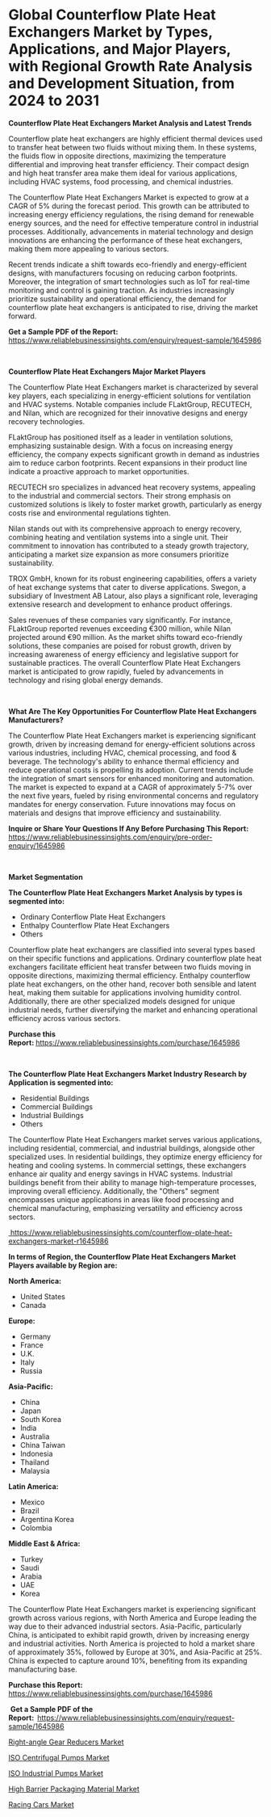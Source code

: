 <p><h1>Global Counterflow Plate Heat Exchangers Market by Types, Applications, and Major Players, with Regional Growth Rate Analysis and Development Situation, from 2024 to 2031</h1></p><p><strong>Counterflow Plate Heat Exchangers Market Analysis and Latest Trends</strong></p>
<p><p>Counterflow plate heat exchangers are highly efficient thermal devices used to transfer heat between two fluids without mixing them. In these systems, the fluids flow in opposite directions, maximizing the temperature differential and improving heat transfer efficiency. Their compact design and high heat transfer area make them ideal for various applications, including HVAC systems, food processing, and chemical industries.</p><p>The Counterflow Plate Heat Exchangers Market is expected to grow at a CAGR of 5% during the forecast period. This growth can be attributed to increasing energy efficiency regulations, the rising demand for renewable energy sources, and the need for effective temperature control in industrial processes. Additionally, advancements in material technology and design innovations are enhancing the performance of these heat exchangers, making them more appealing to various sectors.</p><p>Recent trends indicate a shift towards eco-friendly and energy-efficient designs, with manufacturers focusing on reducing carbon footprints. Moreover, the integration of smart technologies such as IoT for real-time monitoring and control is gaining traction. As industries increasingly prioritize sustainability and operational efficiency, the demand for counterflow plate heat exchangers is anticipated to rise, driving the market forward.</p></p>
<p><strong>Get a Sample PDF of the Report:&nbsp;</strong> <a href="https://www.reliablebusinessinsights.com/enquiry/request-sample/1645986?utm_campaign=1781&utm_medium=2&utm_source=Github&utm_content=ia&utm_term=27102024&utm_id=counterflow-plate-heat-exchangers">https://www.reliablebusinessinsights.com/enquiry/request-sample/1645986</a></p>
<p>&nbsp;</p>
<p><strong>Counterflow Plate Heat Exchangers Major Market Players</strong></p>
<p><p>The Counterflow Plate Heat Exchangers market is characterized by several key players, each specializing in energy-efficient solutions for ventilation and HVAC systems. Notable companies include FLaktGroup, RECUTECH, and Nilan, which are recognized for their innovative designs and energy recovery technologies.</p><p>FLaktGroup has positioned itself as a leader in ventilation solutions, emphasizing sustainable design. With a focus on increasing energy efficiency, the company expects significant growth in demand as industries aim to reduce carbon footprints. Recent expansions in their product line indicate a proactive approach to market opportunities.</p><p>RECUTECH sro specializes in advanced heat recovery systems, appealing to the industrial and commercial sectors. Their strong emphasis on customized solutions is likely to foster market growth, particularly as energy costs rise and environmental regulations tighten.</p><p>Nilan stands out with its comprehensive approach to energy recovery, combining heating and ventilation systems into a single unit. Their commitment to innovation has contributed to a steady growth trajectory, anticipating a market size expansion as more consumers prioritize sustainability.</p><p>TROX GmbH, known for its robust engineering capabilities, offers a variety of heat exchange systems that cater to diverse applications. Swegon, a subsidiary of Investment AB Latour, also plays a significant role, leveraging extensive research and development to enhance product offerings.</p><p>Sales revenues of these companies vary significantly. For instance, FLaktGroup reported revenues exceeding €300 million, while Nilan projected around €90 million. As the market shifts toward eco-friendly solutions, these companies are poised for robust growth, driven by increasing awareness of energy efficiency and legislative support for sustainable practices. The overall Counterflow Plate Heat Exchangers market is anticipated to grow rapidly, fueled by advancements in technology and rising global energy demands.</p></p>
<p>&nbsp;</p>
<p><strong>What Are The Key Opportunities For Counterflow Plate Heat Exchangers Manufacturers?</strong></p>
<p><p>The Counterflow Plate Heat Exchangers market is experiencing significant growth, driven by increasing demand for energy-efficient solutions across various industries, including HVAC, chemical processing, and food & beverage. The technology's ability to enhance thermal efficiency and reduce operational costs is propelling its adoption. Current trends include the integration of smart sensors for enhanced monitoring and automation. The market is expected to expand at a CAGR of approximately 5-7% over the next five years, fueled by rising environmental concerns and regulatory mandates for energy conservation. Future innovations may focus on materials and designs that improve efficiency and sustainability.</p></p>
<p><strong>Inquire or Share Your Questions If Any Before Purchasing This Report:</strong> <a href="https://www.reliablebusinessinsights.com/enquiry/pre-order-enquiry/1645986?utm_campaign=1781&utm_medium=2&utm_source=Github&utm_content=ia&utm_term=27102024&utm_id=counterflow-plate-heat-exchangers">https://www.reliablebusinessinsights.com/enquiry/pre-order-enquiry/1645986</a></p>
<p>&nbsp;</p>
<p><strong>Market Segmentation</strong></p>
<p><strong>The Counterflow Plate Heat Exchangers Market Analysis by types is segmented into:</strong></p>
<p><ul><li>Ordinary Conterflow Plate Heat Exchangers</li><li>Enthalpy Counterflow Plate Heat Exchangers</li><li>Others</li></ul></p>
<p><p>Counterflow plate heat exchangers are classified into several types based on their specific functions and applications. Ordinary counterflow plate heat exchangers facilitate efficient heat transfer between two fluids moving in opposite directions, maximizing thermal efficiency. Enthalpy counterflow plate heat exchangers, on the other hand, recover both sensible and latent heat, making them suitable for applications involving humidity control. Additionally, there are other specialized models designed for unique industrial needs, further diversifying the market and enhancing operational efficiency across various sectors.</p></p>
<p><strong>Purchase this Report:&nbsp;</strong><a href="https://www.reliablebusinessinsights.com/purchase/1645986?utm_campaign=1781&utm_medium=2&utm_source=Github&utm_content=ia&utm_term=27102024&utm_id=counterflow-plate-heat-exchangers">https://www.reliablebusinessinsights.com/purchase/1645986</a></p>
<p>&nbsp;</p>
<p><strong>The Counterflow Plate Heat Exchangers Market Industry Research by Application is segmented into:</strong></p>
<p><ul><li>Residential Buildings</li><li>Commercial Buildings</li><li>Industrial Buildings</li><li>Others</li></ul></p>
<p><p>The Counterflow Plate Heat Exchangers market serves various applications, including residential, commercial, and industrial buildings, alongside other specialized uses. In residential buildings, they optimize energy efficiency for heating and cooling systems. In commercial settings, these exchangers enhance air quality and energy savings in HVAC systems. Industrial buildings benefit from their ability to manage high-temperature processes, improving overall efficiency. Additionally, the "Others" segment encompasses unique applications in areas like food processing and chemical manufacturing, emphasizing versatility and efficiency across sectors.</p></p>
<p><a href="https://www.reliablebusinessinsights.com/counterflow-plate-heat-exchangers-market-r1645986?utm_campaign=1781&utm_medium=2&utm_source=Github&utm_content=ia&utm_term=27102024&utm_id=counterflow-plate-heat-exchangers">&nbsp;https://www.reliablebusinessinsights.com/counterflow-plate-heat-exchangers-market-r1645986</a></p>
<p><strong>In terms of Region, the Counterflow Plate Heat Exchangers Market Players available by Region are:</strong></p>
<p>
    <p> <strong> North America: </strong>
        <ul>
            <li>United States</li>
            <li>Canada</li>
        </ul>
        </p> 
    <p> <strong> Europe: </strong>
        <ul>
            <li>Germany</li>
            <li>France</li>
            <li>U.K.</li>
            <li>Italy</li>
            <li>Russia</li>
        </ul>
        </p> 
    <p> <strong> Asia-Pacific: </strong>
        <ul>
            <li>China</li>
            <li>Japan</li>
            <li>South Korea</li>
            <li>India</li>
            <li>Australia</li>
            <li>China Taiwan</li>
            <li>Indonesia</li>
            <li>Thailand</li>
            <li>Malaysia</li>
        </ul>
        </p> 
    <p> <strong> Latin America: </strong>
        <ul>
            <li>Mexico</li>
            <li>Brazil</li>
            <li>Argentina Korea</li>
            <li>Colombia</li>
        </ul>
        </p> 
    <p> <strong> Middle East & Africa: </strong>
        <ul>
            <li>Turkey</li>
            <li>Saudi</li>
            <li>Arabia</li>
            <li>UAE</li>
            <li>Korea</li>
        </ul>
    </p>
    </p>
<p><p>The Counterflow Plate Heat Exchangers market is experiencing significant growth across various regions, with North America and Europe leading the way due to their advanced industrial sectors. Asia-Pacific, particularly China, is anticipated to exhibit rapid growth, driven by increasing energy and industrial activities. North America is projected to hold a market share of approximately 35%, followed by Europe at 30%, and Asia-Pacific at 25%. China is expected to capture around 10%, benefiting from its expanding manufacturing base.</p></p>
<p><strong>Purchase this Report: </strong><a href="https://www.reliablebusinessinsights.com/purchase/1645986?utm_campaign=1781&utm_medium=2&utm_source=Github&utm_content=ia&utm_term=27102024&utm_id=counterflow-plate-heat-exchangers">https://www.reliablebusinessinsights.com/purchase/1645986</a></p>
<p>&nbsp;<strong>Get a Sample PDF of the Report:&nbsp;&nbsp;</strong><a href="https://www.reliablebusinessinsights.com/enquiry/request-sample/1645986?utm_campaign=1781&utm_medium=2&utm_source=Github&utm_content=ia&utm_term=27102024&utm_id=counterflow-plate-heat-exchangers">https://www.reliablebusinessinsights.com/enquiry/request-sample/1645986</a></p>
<p><strong></strong></p>
<p><p><a href="https://www.linkedin.com/pulse/global-right-angle-gear-reducers-market-exploring-share-trends-w3j5c?trk=public_post_embed_feed-article-content&utm_campaign=1781&utm_medium=2&utm_source=Github&utm_content=ia&utm_term=27102024&utm_id=counterflow-plate-heat-exchangers">Right-angle Gear Reducers Market</a></p><p><a href="https://www.linkedin.com/pulse/evaluating-global-iso-centrifugal-pumps-market-trends-weckf?trk=public_post_embed_feed-article-content&utm_campaign=1781&utm_medium=2&utm_source=Github&utm_content=ia&utm_term=27102024&utm_id=counterflow-plate-heat-exchangers">ISO Centrifugal Pumps Market</a></p><p><a href="https://www.linkedin.com/pulse/competitive-intelligence-iso-industrial-pumps-market-key-llvpf?trk=public_post_embed_feed-article-content&utm_campaign=1781&utm_medium=2&utm_source=Github&utm_content=ia&utm_term=27102024&utm_id=counterflow-plate-heat-exchangers">ISO Industrial Pumps Market</a></p><p><a href="https://github.com/ambertqocronceb/Market-Research-Report-List-1/blob/main/high-barrier-packaging-material-market.md?utm_campaign=1781&utm_medium=2&utm_source=Github&utm_content=ia&utm_term=27102024&utm_id=counterflow-plate-heat-exchangers">High Barrier Packaging Material Market</a></p><p><a href="https://www.linkedin.com/pulse/global-racing-cars-market-analysis-key-trends-future-projections-eiedf?trk=public_post_embed_feed-article-content&utm_campaign=1781&utm_medium=2&utm_source=Github&utm_content=ia&utm_term=27102024&utm_id=counterflow-plate-heat-exchangers">Racing Cars Market</a></p></p>